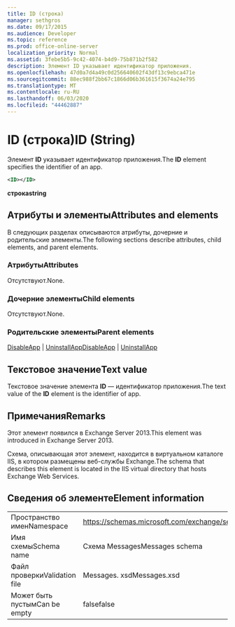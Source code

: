 ```yaml
---
title: ID (строка)
manager: sethgros
ms.date: 09/17/2015
ms.audience: Developer
ms.topic: reference
ms.prod: office-online-server
localization_priority: Normal
ms.assetid: 3febe5b5-9c42-4074-b4d9-75b871b2f582
description: Элемент ID указывает идентификатор приложения.
ms.openlocfilehash: 47d0a7d4a49c0d256640602f43df13c9ebca471e
ms.sourcegitcommit: 88ec988f2bb67c1866d06b361615f3674a24e795
ms.translationtype: MT
ms.contentlocale: ru-RU
ms.lasthandoff: 06/03/2020
ms.locfileid: "44462887"
---
```

# <a name="id-string"></a><span data-ttu-id="6a170-103">ID (строка)</span><span class="sxs-lookup"><span data-stu-id="6a170-103">ID (String)</span></span>

<span data-ttu-id="6a170-104">Элемент **ID** указывает идентификатор приложения.</span><span class="sxs-lookup"><span data-stu-id="6a170-104">The **ID** element specifies the identifier of an app.</span></span> 
  
```XML
<ID></ID>
```

 <span data-ttu-id="6a170-105">**строка**</span><span class="sxs-lookup"><span data-stu-id="6a170-105">**string**</span></span>
## <a name="attributes-and-elements"></a><span data-ttu-id="6a170-106">Атрибуты и элементы</span><span class="sxs-lookup"><span data-stu-id="6a170-106">Attributes and elements</span></span>

<span data-ttu-id="6a170-107">В следующих разделах описываются атрибуты, дочерние и родительские элементы.</span><span class="sxs-lookup"><span data-stu-id="6a170-107">The following sections describe attributes, child elements, and parent elements.</span></span>
  
### <a name="attributes"></a><span data-ttu-id="6a170-108">Атрибуты</span><span class="sxs-lookup"><span data-stu-id="6a170-108">Attributes</span></span>

<span data-ttu-id="6a170-109">Отсутствуют.</span><span class="sxs-lookup"><span data-stu-id="6a170-109">None.</span></span>
  
### <a name="child-elements"></a><span data-ttu-id="6a170-110">Дочерние элементы</span><span class="sxs-lookup"><span data-stu-id="6a170-110">Child elements</span></span>

<span data-ttu-id="6a170-111">Отсутствуют.</span><span class="sxs-lookup"><span data-stu-id="6a170-111">None.</span></span>
  
### <a name="parent-elements"></a><span data-ttu-id="6a170-112">Родительские элементы</span><span class="sxs-lookup"><span data-stu-id="6a170-112">Parent elements</span></span>

<span data-ttu-id="6a170-113">[DisableApp](disableapp.md)  |  [UninstallApp](uninstallapp.md)</span><span class="sxs-lookup"><span data-stu-id="6a170-113">[DisableApp](disableapp.md) | [UninstallApp](uninstallapp.md)</span></span>
  
## <a name="text-value"></a><span data-ttu-id="6a170-114">Текстовое значение</span><span class="sxs-lookup"><span data-stu-id="6a170-114">Text value</span></span>

<span data-ttu-id="6a170-115">Текстовое значение элемента **ID** — идентификатор приложения.</span><span class="sxs-lookup"><span data-stu-id="6a170-115">The text value of the **ID** element is the identifier of app.</span></span> 
  
## <a name="remarks"></a><span data-ttu-id="6a170-116">Примечания</span><span class="sxs-lookup"><span data-stu-id="6a170-116">Remarks</span></span>

<span data-ttu-id="6a170-117">Этот элемент появился в Exchange Server 2013.</span><span class="sxs-lookup"><span data-stu-id="6a170-117">This element was introduced in Exchange Server 2013.</span></span>
  
<span data-ttu-id="6a170-118">Схема, описывающая этот элемент, находится в виртуальном каталоге IIS, в котором размещены веб-службы Exchange.</span><span class="sxs-lookup"><span data-stu-id="6a170-118">The schema that describes this element is located in the IIS virtual directory that hosts Exchange Web Services.</span></span>
  
## <a name="element-information"></a><span data-ttu-id="6a170-119">Сведения об элементе</span><span class="sxs-lookup"><span data-stu-id="6a170-119">Element information</span></span>

|||
|:-----|:-----|
|<span data-ttu-id="6a170-120">Пространство имен</span><span class="sxs-lookup"><span data-stu-id="6a170-120">Namespace</span></span>  <br/> |https://schemas.microsoft.com/exchange/services/2006/messages  <br/> |
|<span data-ttu-id="6a170-121">Имя схемы</span><span class="sxs-lookup"><span data-stu-id="6a170-121">Schema name</span></span>  <br/> |<span data-ttu-id="6a170-122">Схема Messages</span><span class="sxs-lookup"><span data-stu-id="6a170-122">Messages schema</span></span>  <br/> |
|<span data-ttu-id="6a170-123">Файл проверки</span><span class="sxs-lookup"><span data-stu-id="6a170-123">Validation file</span></span>  <br/> |<span data-ttu-id="6a170-124">Messages. xsd</span><span class="sxs-lookup"><span data-stu-id="6a170-124">Messages.xsd</span></span>  <br/> |
|<span data-ttu-id="6a170-125">Может быть пустым</span><span class="sxs-lookup"><span data-stu-id="6a170-125">Can be empty</span></span>  <br/> |<span data-ttu-id="6a170-126">false</span><span class="sxs-lookup"><span data-stu-id="6a170-126">false</span></span>  <br/> |
   

